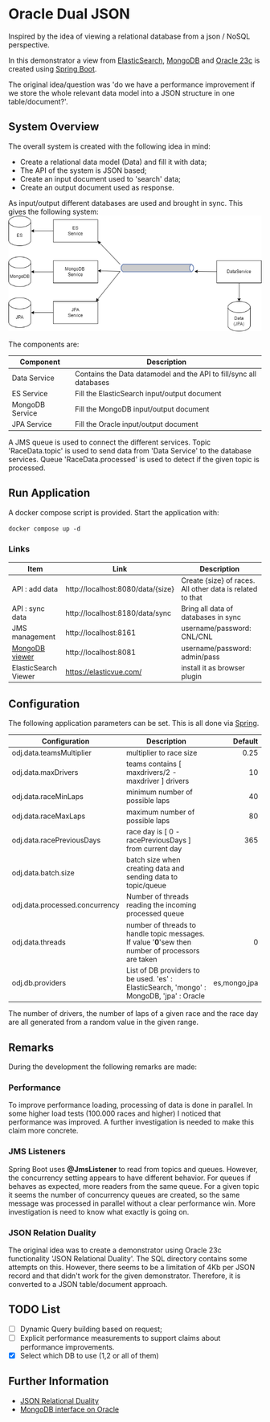 # Oracle Dual JSON
Inspired by the idea of viewing a relational database from a json / NoSQL perspective.

In this demonstrator a view from [ElasticSearch](https://www.elastic.co/), [MongoDB](https://www.mongodb.com/) 
and [Oracle 23c](https://www.oracle.com/database/free/) is created using [Spring Boot](https://spring.io/projects/spring-boot/).

The original idea/question was 'do we have a performance improvement if we store the whole relevant data model into a JSON structure in one table/document?'.

## System Overview
The overall system is created with the following idea in mind:

- Create a relational data model (Data) and fill it with data;
- The API of the system is JSON based;
- Create an input document used to 'search' data;
- Create an output document used as response.

As input/output different databases are used and brought in sync. This gives the following system:
![System Overview](system-overview.png)

The components are:

| Component       | Description                                                        |
|-----------------|--------------------------------------------------------------------|
| Data Service    | Contains the Data datamodel and the API to fill/sync all databases | 
| ES Service      | Fill the ElasticSearch input/output document                       | 
| MongoDB Service | Fill the MongoDB input/output document                             |                                                 
| JPA Service     | Fill the Oracle input/output document                              | 

A JMS queue is used to connect the different services. Topic 'RaceData.topic' is used to send data from 'Data Service' 
to the database services. Queue 'RaceData.processed' is used to detect if the given topic is processed.

## Run Application

A docker compose script is provided. Start the application with:

``docker compose up -d``

### Links

| Item                                                     | Link                              | Description                                               |
|----------------------------------------------------------|-----------------------------------|-----------------------------------------------------------|
| API : add data                                           | http://localhost:8080/data/{size} | Create {size} of races. All other data is related to that |
| API : sync data                                          | http://localhost:8180/data/sync   | Bring all data of databases in sync                       |
| JMS management                                           | http://localhost:8161             | username/password: CNL/CNL                                |
| [MongoDB viewer](https://hub.docker.com/_/mongo-express) | http://localhost:8081             | username/password: admin/pass                             | 
| ElasticSearch Viewer                                     | https://elasticvue.com/           | install it as browser plugin                              |

## Configuration
The following application parameters can be set. This is all done via [Spring](https://docs.spring.io/spring-boot/docs/current/reference/html/features.html#features.external-config).

| Configuration                  | Description                                                                                         |      Default |
|--------------------------------|-----------------------------------------------------------------------------------------------------|-------------:|
| odj.data.teamsMultiplier       | multiplier to race size                                                                             |         0.25 |
| odj.data.maxDrivers            | teams contains [ maxdrivers/2 - maxdriver ] drivers                                                 |           10 |
| odj.data.raceMinLaps           | minimum number of possible laps                                                                     |           40 |
| odj.data.raceMaxLaps           | maximum number of possible laps                                                                     |           80 |
| odj.data.racePreviousDays      | race day is [ 0 - racePreviousDays ] from current day                                               |          365 |
| odj.data.batch.size            | batch size when creating data and sending data to topic/queue                                       |              |
| odj.data.processed.concurrency | Number of threads reading the incoming processed queue                                              |              |
| odj.data.threads               | number of threads to handle topic messages. If value '**0**'sew then number of processors are taken |            0 |
| odj.db.providers               | List of DB providers to be used. 'es' : ElasticSearch, 'mongo' : MongoDB, 'jpa' : Oracle            | es,mongo,jpa |

The number of drivers, the number of laps of a given race and the race day are all generated from a random value in the given range.

## Remarks
During the development the following remarks are made:

### Performance
To improve performance loading, processing of data is done in parallel. In some higher load tests (100.000 races and higher) 
I noticed that performance was improved. A further investigation is needed to make this claim more concrete.

### JMS Listeners
Spring Boot uses **@JmsListener** to read from topics and queues. However, the concurrency setting appears to have different behavior. 
For queues if behaves as expected, more readers from the same queue. 
For a given topic it seems  the number of concurrency queues are created, so the same message was processed in parallel without a clear performance win. 
More investigation is need to know what exactly is going on.  

### JSON Relation Duality
The original idea was to create a demonstrator using Oracle 23c functionality 'JSON Relational Duality'. 
The SQL directory contains some attempts on this. However, there seems to be a limitation of 4Kb per JSON record 
and that didn't work for the given demonstrator. Therefore, it is converted to a JSON table/document approach.

## TODO List
- [ ] Dynamic Query building based on request;
- [ ] Explicit performance measurements to support claims about performance improvements.
- [x] Select which DB to use (1,2 or all of them)

## Further Information
- [JSON Relational Duality](https://github.com/oracle-samples/oracle-db-examples/blob/main/json-relational-duality/DualityViewTutorial.sql)
- [MongoDB interface on Oracle](https://blogs.oracle.com/database/post/installing-database-api-for-mongodb-for-any-oracle-database)
